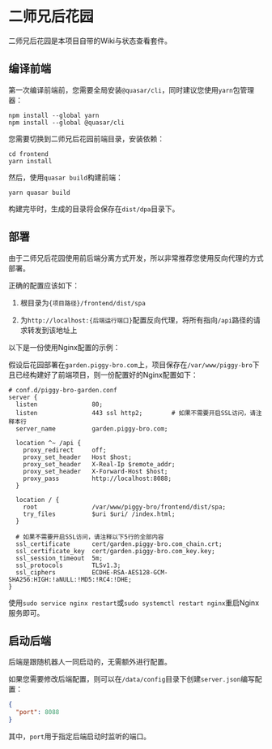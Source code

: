 # 二师兄后花园

二师兄后花园是本项目自带的Wiki与状态查看套件。

## 编译前端

第一次编译前端前，您需要全局安装`@quasar/cli`，同时建议您使用`yarn`包管理器：

```shell
npm install --global yarn
npm install --global @quasar/cli
```

您需要切换到二师兄后花园前端目录，安装依赖：

```shell
cd frontend
yarn install
```

然后，使用`quasar build`构建前端：

```shell
yarn quasar build
```

构建完毕时，生成的目录将会保存在`dist/dpa`目录下。

## 部署

由于二师兄后花园使用前后端分离方式开发，所以非常推荐您使用反向代理的方式部署。

正确的配置应该如下：

1. 根目录为`{项目路径}/frontend/dist/spa`

2. 为`http://localhost:{后端运行端口}`配置反向代理，将所有指向`/api`路径的请求转发到该地址上

以下是一份使用Nginx配置的示例：

假设后花园部署在`garden.piggy-bro.com`上，项目保存在`/var/www/piggy-bro`下且已经构建好了前端项目，则一份配置好的Nginx配置如下：

```
# conf.d/piggy-bro-garden.conf
server {
  listen               80;
  listen               443 ssl http2;        # 如果不需要开启SSL访问，请注释本行
  server_name          garden.piggy-bro.com;
  
  location ^~ /api {
    proxy_redirect     off;
    proxy_set_header   Host $host;
    proxy_set_header   X-Real-Ip $remote_addr;
    proxy_set_header   X-Forward-Host $host;
    proxy_pass         http://localhost:8088;
  }

  location / {
    root               /var/www/piggy-bro/frontend/dist/spa;
    try_files          $uri $uri/ /index.html;
  }

  # 如果不需要开启SSL访问，请注释以下5行的全部内容
  ssl_certificate      cert/garden.piggy-bro.com_chain.crt;
  ssl_certificate_key  cert/garden.piggy-bro.com_key.key;
  ssl_session_timeout  5m;
  ssl_protocols        TLSv1.3;
  ssl_ciphers          ECDHE-RSA-AES128-GCM-SHA256:HIGH:!aNULL:!MD5:!RC4:!DHE;
}
```

使用`sudo service nginx restart`或`sudo systemctl restart nginx`重启Nginx服务即可。

## 启动后端

后端是跟随机器人一同启动的，无需额外进行配置。

如果您需要修改后端配置，则可以在`/data/config`目录下创建`server.json`编写配置：

```json
{
  "port": 8088
}
```

其中，`port`用于指定后端启动时监听的端口。
